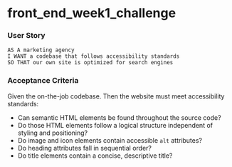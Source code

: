 # front_end_week1_challenge

### User Story

```
AS A marketing agency
I WANT a codebase that follows accessibility standards
SO THAT our own site is optimized for search engines
```

### Acceptance Criteria

Given the on-the-job codebase.
Then the website must meet accessibility standards:

* Can semantic HTML elements be found throughout the source code?
* Do those HTML elements follow a logical structure independent of styling and positioning?
* Do image and icon elements contain accessible `alt` attributes?
* Do heading attributes fall in sequential order?
* Do title elements contain a concise, descriptive title?